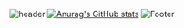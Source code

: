 


![header](https://capsule-render.vercel.app/api?type=waving&color=A3DCBE&height=200&section=header)
[![Anurag's GitHub stats](https://github-readme-stats.vercel.app/api?username=Cryingpepe)](https://github.com/anuraghazra/github-readme-stats)
![Footer](https://capsule-render.vercel.app/api?type=waving&color=A3DCBE&height=200&section=footer)
